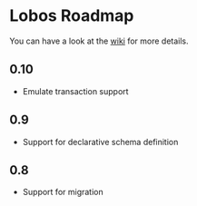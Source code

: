 # Lobos Roadmap

You can have a look at the [wiki] for more details.

## 0.10

 * Emulate transaction support

## 0.9

 * Support for declarative schema definition

## 0.8

 * Support for migration

[wiki]: https://github.com/budu/lobos/wiki
